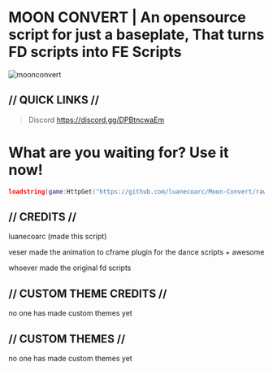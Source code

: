 # MOON CONVERT | An opensource script for just a baseplate, That turns FD scripts into FE Scripts

![moonconvert](https://github.com/luanecoarc/Moon-Convert/raw/main/moonconvert.png)

## // QUICK LINKS //

> Discord https://discord.gg/DPBtncwaEm

# What are you waiting for? Use it now!

```lua
loadstring(game:HttpGet("https://github.com/luanecoarc/Moon-Convert/raw/main/Scripts/Main/Moon%20Convert.lua", true))()
```

## // CREDITS //

luanecoarc (made this script)

veser made the animation to cframe plugin for the dance scripts + awesome

whoever made the original fd scripts

## // CUSTOM THEME CREDITS //

no one has made custom themes yet

## // CUSTOM THEMES //

no one has made custom themes yet

